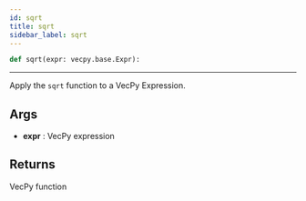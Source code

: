 ```yaml
---
id: sqrt
title: sqrt
sidebar_label: sqrt  
---
```


```python
def sqrt(expr: vecpy.base.Expr):
```

---


Apply the `sqrt` function to a VecPy Expression.

## Args
* **expr**  : VecPy expression

## Returns
VecPy function



